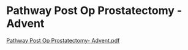 # Pathway Post Op Prostatectomy - Advent

[Pathway Post Op Prostatectomy- Advent.pdf](Pathway%20Post%20Op%20Prostatectomy%20-%20Advent%206d6e6a28b379440c9f132a1ade814969/Pathway_Post_Op_Prostatectomy-_Advent.pdf)